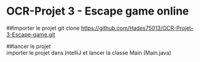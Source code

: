 
# OCR-Projet 3 - Escape game online

##importer le projet 
 git clone https://github.com/Hades75013/OCR-Projet-3-Escape-game.git

##lancer le projet  
importer le projet dans IntelliJ et lancer la classe Main (Main.java)



